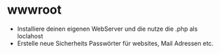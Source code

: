 # wwwroot
 - Installiere deinen eigenen WebServer und die nutze die .php als loclahost
 - Erstelle neue Sicherheits Passwörter für websites, Mail Adressen etc.
